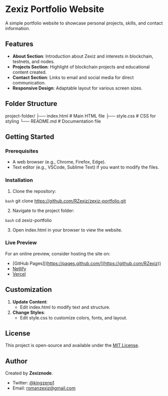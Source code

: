 # Zexiz Portfolio Website

A simple portfolio website to showcase personal projects, skills, and contact information.

## Features
- **About Section**: Introduction about Zexiz and interests in blockchain, testnets, and nodes.
- **Projects Section**: Highlight of blockchain projects and educational content created.
- **Contact Section**: Links to email and social media for direct communication.
- **Responsive Design**: Adaptable layout for various screen sizes.

## Folder Structure
project-folder/
├── index.html       # Main HTML file
├── style.css        # CSS for styling
└── README.md        # Documentation file


## Getting Started

### Prerequisites
- A web browser (e.g., Chrome, Firefox, Edge).
- Text editor (e.g., VSCode, Sublime Text) if you want to modify the files.

### Installation
1. Clone the repository:
   
```bash```
   git clone https://github.com/RZexiz/zexiz-portfolio.git

2. Navigate to the project folder:
   
```bash```
   cd zexiz-portfolio

3. Open index.html in your browser to view the website.

### Live Preview
For an online preview, consider hosting the site on:
- [GitHub Pages][(https://pages.github.com/](https://github.com/RZexiz))
- [Netlify](https://www.netlify.com/)
- [Vercel](https://vercel.com/)

## Customization
1. **Update Content**:
   - Edit index.html to modify text and structure.
2. **Change Styles**:
   - Edit style.css to customize colors, fonts, and layout.

## License
This project is open-source and available under the [MIT License](LICENSE).

## Author
Created by **Zexiznode**.
- Twitter: [@kingzenp1](https://twitter.com/kingzenp1)
- Email: [romanzexiz@gmail.com](mailto:romanzexiz@gmail.com)
